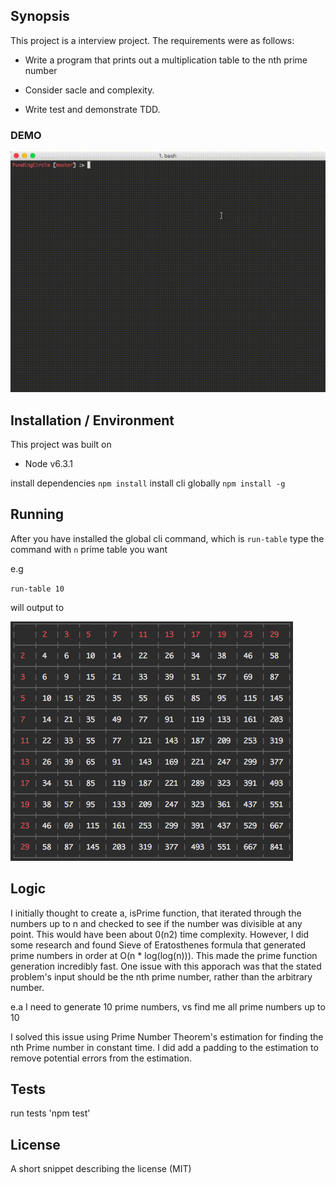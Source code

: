 ## Synopsis

This project is a interview project. The requirements were as follows: 

* Write a program that prints out a multiplication table to the nth prime number

* Consider sacle and complexity.

* Write test and demonstrate TDD.

### DEMO

![picture alt](./assets/10by10.gif "Table gif")

## Installation / Environment


This project was built on

* Node v6.3.1

install dependencies `npm install`
install cli globally `npm install -g`

## Running

After you have installed the global cli command, which is `run-table` type the command with `n` prime table you want

e.g

`run-table 10`

will output to

![picture alt](./assets/10by10.png "10 by 10 table")

## Logic 

I initially thought to create a, isPrime function, that iterated through the numbers up to n and checked to see if the number was divisible at any point. This would have been about 0(n2) time complexity. However, I did some research and found Sieve of Eratosthenes formula that generated prime numbers in order at O(n * log(log(n))). This made the prime function generation incredibly fast. One issue with this apporach was that the stated problem's input should be the nth prime number, rather than the arbitrary number. 

e.a I need to generate 10 prime numbers, vs find me all prime numbers up to 10 

I solved this issue using Prime Number Theorem's estimation for finding the nth Prime number in constant time. I did add a padding to the estimation to remove potential errors from the estimation. 

## Tests

run tests 'npm test'

## License

A short snippet describing the license (MIT)
